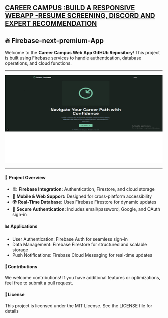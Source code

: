 

## [CAREER CAMPUS :BUILD A RESPONSIVE WEBAPP -RESUME SCREENING, DISCORD AND EXPERT RECOMMENDATION](https://studio--career-compass-zeyh7.us-central1.hosted.app)



 ## 🔥 Firebase-next-premium-App 
Welcome to the **Career Campus Web App  GitHUb Repository**! This project is built using Firebase services to handle authentication, database operations, and cloud functions.

--------------------------------------------------------------------------------------------------------------------------------------------------------------------------------------------------------------------
![Image](https://github.com/Ishita95-harvad/CAREER--CAMPUS--RESUME--SCREENER-----RECOMMENDATION-Firebase-App/blob/main/Screenshot%20(716).png)


--------------------------------------------------------------------------------------------------------------------------------------------------------------------------------------------------------------------
 #### 📌 Project Overview
 
- 🏗 **Firebase Integration:** Authentication, Firestore, and cloud storage  
- 📱 **Mobile & Web Support:** Designed for cross-platform accessibility  
- 🌍 **Real-Time Database:** Uses Firebase Firestore for dynamic updates  
- 🔐 **Secure Authentication:** Includes email/password, Google, and OAuth sign-in  



 #### 📊 **Applications**
 
- User Authentication: Firebase Auth for seamless sign-in
- Data Management: Firebase Firestore for structured and scalable storage
- Push Notifications: Firebase Cloud Messaging for real-time updates

#### 🤝**Contributions**

We welcome contributions! If you have additional features or optimizations, feel free to submit a pull request.

#### 📜**License**

This project is licensed under the MIT License. See the LICENSE file for details

